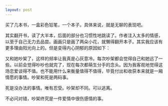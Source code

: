 ```yaml
---
layout: post
---
```


买了几本书，一盒彩色铅笔，一个本子。具体来说，就是无聊的表现吧。

其实翻开书，读了大半本，后面的部分也习惯性地跳读了。作者注入太多的情感，以至于自己无力去品尝。画画只是画了两朵小花，就懒得翻开本子。其实我应该有更多理由阳光向上的。但是变得内心阴郁的原因如下：

又和她吵架了，这样的频率让我真是心灰意冷。每次吵架都会觉得自己和她远了一些。以前会觉得吵吵也就完了，现在每次都萌生分手的念头。因为我客观地觉得这场恋爱谈得不值。也不能用什么来衡量值得不值得，毕竟付出和收获本来就是一厢情愿的事情。吵架和死是两码事。

死是没办法的事情。唯有忍受。吵架却不同。可以逃离。

不必问对错，吵架终究是一件爱情中很伤感情的事。